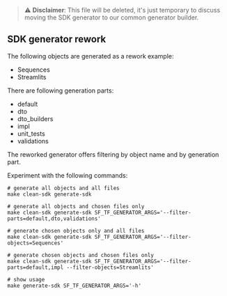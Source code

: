 > ⚠️ **Disclaimer**: This file will be deleted, it's just temporary to discuss moving the SDK generator to our common generator builder.

## SDK generator rework

The following objects are generated as a rework example:
- Sequences
- Streamlits

There are following generation parts:
- default
- dto
- dto_builders
- impl 
- unit_tests 
- validations

The reworked generator offers filtering by object name and by generation part.

Experiment with the following commands:

```shell
# generate all objects and all files
make clean-sdk generate-sdk
```
```shell
# generate all objects and chosen files only
make clean-sdk generate-sdk SF_TF_GENERATOR_ARGS='--filter-parts=default,dto,validations'
```
```shell
# generate chosen objects only and all files
make clean-sdk generate-sdk SF_TF_GENERATOR_ARGS='--filter-objects=Sequences'
```
```shell
# generate chosen objects and chosen files only
make clean-sdk generate-sdk SF_TF_GENERATOR_ARGS='--filter-parts=default,impl --filter-objects=Streamlits'
```
```shell
# show usage
make generate-sdk SF_TF_GENERATOR_ARGS='-h'
```
